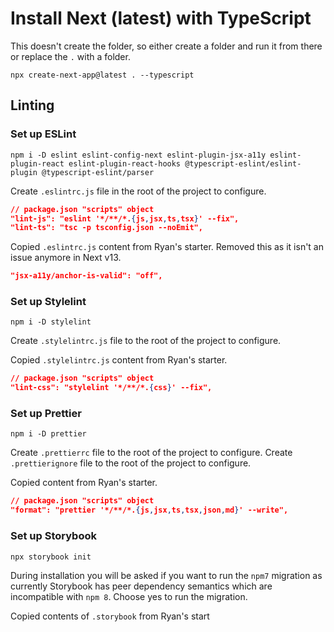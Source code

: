 # Install Next (latest) with TypeScript

This doesn't create the folder, so either create a folder and run it from there or replace the `.` with a folder.

```node
npx create-next-app@latest . --typescript
```

## Linting

### Set up ESLint

```node
npm i -D eslint eslint-config-next eslint-plugin-jsx-a11y eslint-plugin-react eslint-plugin-react-hooks @typescript-eslint/eslint-plugin @typescript-eslint/parser
```

Create `.eslintrc.js` file in the root of the project to configure.

```json
// package.json "scripts" object
"lint-js": "eslint '*/**/*.{js,jsx,ts,tsx}' --fix",
"lint-ts": "tsc -p tsconfig.json --noEmit",
```

Copied `.eslintrc.js` content from Ryan's starter.
Removed this as it isn't an issue anymore in Next v13.

```json
"jsx-a11y/anchor-is-valid": "off",
```

### Set up Stylelint

```node
npm i -D stylelint
```

Create `.stylelintrc.js` file to the root of the project to configure.

Copied `.stylelintrc.js` content from Ryan's starter.

```json
// package.json "scripts" object
"lint-css": "stylelint '*/**/*.{css}' --fix",
```

### Set up Prettier

```node
npm i -D prettier
```

Create `.prettierrc` file to the root of the project to configure.
Create `.prettierignore` file to the root of the project to configure.

Copied content from Ryan's starter.

```json
// package.json "scripts" object
"format": "prettier '*/**/*.{js,jsx,ts,tsx,json,md}' --write",
```

### Set up Storybook

```node
npx storybook init
```

During installation you will be asked if you want to run the `npm7` migration as currently Storybook has peer dependency semantics which are incompatible with `npm 8`. Choose yes to run the migration.

Copied contents of `.storybook` from Ryan's start